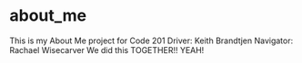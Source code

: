 # about_me
This is my About Me project for Code 201
Driver: Keith Brandtjen
Navigator: Rachael Wisecarver
We did this TOGETHER!! YEAH!
